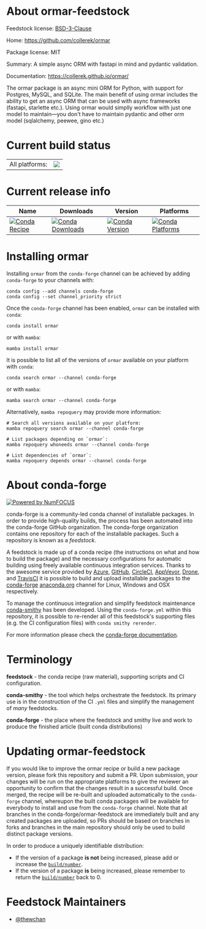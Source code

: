 About ormar-feedstock
=====================

Feedstock license: [BSD-3-Clause](https://github.com/conda-forge/ormar-feedstock/blob/main/LICENSE.txt)

Home: https://github.com/collerek/ormar

Package license: MIT

Summary: A simple async ORM with fastapi in mind and pydantic validation.

Documentation: https://collerek.github.io/ormar/

The ormar package is an async mini ORM for Python, with support for
 Postgres, MySQL, and SQLite. The main benefit of using ormar includes the
 ability to get an async ORM that can be used with async frameworks
 (fastapi, starlette etc.). Using ormar would simplly workflow with just one
 model to maintain—you don't have to maintain pydantic and other orm model
 (sqlalchemy, peewee, gino etc.)


Current build status
====================


<table><tr><td>All platforms:</td>
    <td>
      <a href="https://dev.azure.com/conda-forge/feedstock-builds/_build/latest?definitionId=13399&branchName=main">
        <img src="https://dev.azure.com/conda-forge/feedstock-builds/_apis/build/status/ormar-feedstock?branchName=main">
      </a>
    </td>
  </tr>
</table>

Current release info
====================

| Name | Downloads | Version | Platforms |
| --- | --- | --- | --- |
| [![Conda Recipe](https://img.shields.io/badge/recipe-ormar-green.svg)](https://anaconda.org/conda-forge/ormar) | [![Conda Downloads](https://img.shields.io/conda/dn/conda-forge/ormar.svg)](https://anaconda.org/conda-forge/ormar) | [![Conda Version](https://img.shields.io/conda/vn/conda-forge/ormar.svg)](https://anaconda.org/conda-forge/ormar) | [![Conda Platforms](https://img.shields.io/conda/pn/conda-forge/ormar.svg)](https://anaconda.org/conda-forge/ormar) |

Installing ormar
================

Installing `ormar` from the `conda-forge` channel can be achieved by adding `conda-forge` to your channels with:

```
conda config --add channels conda-forge
conda config --set channel_priority strict
```

Once the `conda-forge` channel has been enabled, `ormar` can be installed with `conda`:

```
conda install ormar
```

or with `mamba`:

```
mamba install ormar
```

It is possible to list all of the versions of `ormar` available on your platform with `conda`:

```
conda search ormar --channel conda-forge
```

or with `mamba`:

```
mamba search ormar --channel conda-forge
```

Alternatively, `mamba repoquery` may provide more information:

```
# Search all versions available on your platform:
mamba repoquery search ormar --channel conda-forge

# List packages depending on `ormar`:
mamba repoquery whoneeds ormar --channel conda-forge

# List dependencies of `ormar`:
mamba repoquery depends ormar --channel conda-forge
```


About conda-forge
=================

[![Powered by
NumFOCUS](https://img.shields.io/badge/powered%20by-NumFOCUS-orange.svg?style=flat&colorA=E1523D&colorB=007D8A)](https://numfocus.org)

conda-forge is a community-led conda channel of installable packages.
In order to provide high-quality builds, the process has been automated into the
conda-forge GitHub organization. The conda-forge organization contains one repository
for each of the installable packages. Such a repository is known as a *feedstock*.

A feedstock is made up of a conda recipe (the instructions on what and how to build
the package) and the necessary configurations for automatic building using freely
available continuous integration services. Thanks to the awesome service provided by
[Azure](https://azure.microsoft.com/en-us/services/devops/), [GitHub](https://github.com/),
[CircleCI](https://circleci.com/), [AppVeyor](https://www.appveyor.com/),
[Drone](https://cloud.drone.io/welcome), and [TravisCI](https://travis-ci.com/)
it is possible to build and upload installable packages to the
[conda-forge](https://anaconda.org/conda-forge) [anaconda.org](https://anaconda.org/)
channel for Linux, Windows and OSX respectively.

To manage the continuous integration and simplify feedstock maintenance
[conda-smithy](https://github.com/conda-forge/conda-smithy) has been developed.
Using the ``conda-forge.yml`` within this repository, it is possible to re-render all of
this feedstock's supporting files (e.g. the CI configuration files) with ``conda smithy rerender``.

For more information please check the [conda-forge documentation](https://conda-forge.org/docs/).

Terminology
===========

**feedstock** - the conda recipe (raw material), supporting scripts and CI configuration.

**conda-smithy** - the tool which helps orchestrate the feedstock.
                   Its primary use is in the construction of the CI ``.yml`` files
                   and simplify the management of *many* feedstocks.

**conda-forge** - the place where the feedstock and smithy live and work to
                  produce the finished article (built conda distributions)


Updating ormar-feedstock
========================

If you would like to improve the ormar recipe or build a new
package version, please fork this repository and submit a PR. Upon submission,
your changes will be run on the appropriate platforms to give the reviewer an
opportunity to confirm that the changes result in a successful build. Once
merged, the recipe will be re-built and uploaded automatically to the
`conda-forge` channel, whereupon the built conda packages will be available for
everybody to install and use from the `conda-forge` channel.
Note that all branches in the conda-forge/ormar-feedstock are
immediately built and any created packages are uploaded, so PRs should be based
on branches in forks and branches in the main repository should only be used to
build distinct package versions.

In order to produce a uniquely identifiable distribution:
 * If the version of a package **is not** being increased, please add or increase
   the [``build/number``](https://docs.conda.io/projects/conda-build/en/latest/resources/define-metadata.html#build-number-and-string).
 * If the version of a package **is** being increased, please remember to return
   the [``build/number``](https://docs.conda.io/projects/conda-build/en/latest/resources/define-metadata.html#build-number-and-string)
   back to 0.

Feedstock Maintainers
=====================

* [@thewchan](https://github.com/thewchan/)

